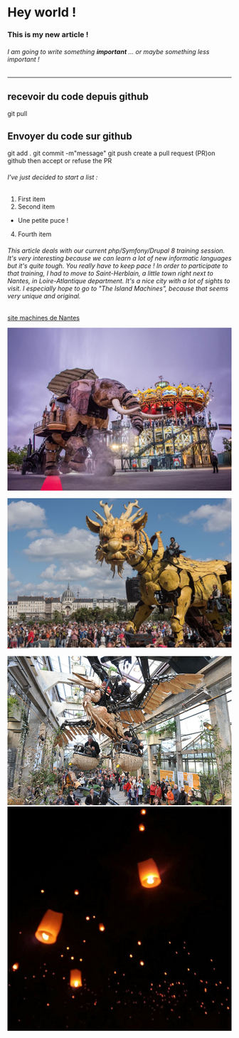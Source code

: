 # Hey world !

### This is my new article !

###### I am going to write something **important** ... or maybe something _less important_ !
___________________________________________________________________________
## recevoir du code depuis github
git pull

## Envoyer du code sur github
git add .
git commit -m"message"
git push
create a pull request (PR)on github
then accept or refuse the PR

 ###### I've just decided to start a list :
 1. First item
 2. Second item
 * Une petite puce !
 4. Fourth item

###### This article deals with our current php/Symfony/Drupal 8 training session. It's very interesting because we can learn a lot of new informatic languages but it's quite tough. You really have to keep pace ! In order to participate to that training, I had to move to Saint-Herblain, a little town right next to Nantes, in Loire-Atlantique department. It's a nice city with a lot of sights to visit. I especially hope to go to "The Island Machines", because that seems very unique and original.

[site machines de Nantes](https://www.lesmachines-nantes.fr/s)

![Les Machines de Nantes](https://raw.githubusercontent.com/Ele-Riot-Grrrl/coding_is_awesome2/master/machines-de-lile-nantes.jpg "Elephant Nantes")


![Les Machines de Nantes](https://raw.githubusercontent.com/Ele-Riot-Grrrl/coding_is_awesome2/master/dragon-machines-nantes.jpg)

![Les Machines de Nantes](https://raw.githubusercontent.com/Ele-Riot-Grrrl/coding_is_awesome2/master/pteranodon-nantes.jpg)
![Loi kratong](https://github.com/Ele-Riot-Grrrl/coding_is_awesome2/blob/master/loi-kratong-festival.jpg)
